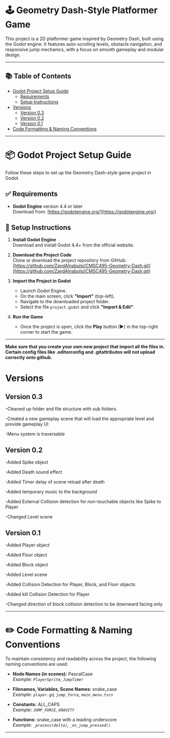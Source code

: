 # 🕹️ Geometry Dash-Style Platformer Game

This project is a 2D platformer game inspired by Geometry Dash, built using the Godot engine. It features auto-scrolling levels, obstacle navigation, and responsive jump mechanics, with a focus on smooth gameplay and modular design.
___

## 📚 Table of Contents

- [Godot Project Setup Guide](#-godot-project-setup-guide)
  - [Requirements](#-requirements)
  - [Setup Instructions](#-setup-instructions)
- [Versions](#versions)
  - [Version 0.3](#version-03)
  - [Version 0.2](#version-02)
  - [Version 0.1](#version-01)
- [Code Formatting & Naming Conventions](#️-code-formatting--naming-conventions)

---


# 📦 Godot Project Setup Guide

Follow these steps to set up the Geometry Dash-style game project in Godot.

## ✅ Requirements

- **Godot Engine** version 4.4 or later  
  Download from: [https://godotengine.org/](https://godotengine.org/)

## 🚀 Setup Instructions

1. **Install Godot Engine**  
   Download and install Godot 4.4+ from the official website.

2. **Download the Project Code**  
   Clone or download the project repository from GitHub:  
   [https://github.com/ZaydAlnabulsi/CMSC495-Geometry-Dash.git](https://github.com/ZaydAlnabulsi/CMSC495-Geometry-Dash.git)

3. **Import the Project in Godot**  
   - Launch Godot Engine.
   - On the main screen, click **"Import"** (top-left).
   - Navigate to the downloaded project folder.
   - Select the file `project.godot` and click **"Import & Edit"**.

4. **Run the Game**  
   - Once the project is open, click the **Play** button (▶) in the top-right corner to start the game.

---

**Make sure that you create your own new project that import all the files in. Certain config files like .editorconfig and .gitattributes will not upload correctly onto github.**

# Versions
## **Version 0.3**

  -Cleaned up folder and file structure with sub folders.
  
  -Created a new gameplay scene that will load the appropriate level and provide gameplay UI

  -Menu system is traversable 

## **Version 0.2**

  -Added Spike object

  -Added Death sound effect

  -Added Timer delay of scene reload after death

  -Added temporary music to the background

  -Added External Collision detection for non-touchable objects like Spike to Player

  -Changed Level scene



## **Version 0.1**
  -Added Player object

  -Added Floor object

  -Added Block object

  -Added Level scene

  -Added Collision Detection for Player, Block, and Floor objects

  -Added kill Collision Detection for Player

  -Changed direction of block collision detection to be downward facing only

---
# ✏️ Code Formatting & Naming Conventions

To maintain consistency and readability across the project, the following naming conventions are used:

- **Node Names (in scenes):** PascalCase  
  _Example: `PlayerSprite`, `JumpTimer`_

- **Filenames, Variables, Scene Names:** snake_case  
  _Example: `player.gd`, `jump_force`, `main_menu.tscn`_

- **Constants:** ALL_CAPS  
  _Example: `JUMP_FORCE`, `GRAVITY`_

- **Functions:** snake_case with a leading underscore  
  _Example: `_process(delta)`, `_on_jump_pressed()`_

---

